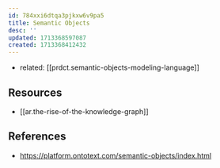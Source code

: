 ```yaml
---
id: 784xxi6dtqa3pjkxw6v9pa5
title: Semantic Objects
desc: ''
updated: 1713368597087
created: 1713368412432
---
```


- related: [[prdct.semantic-objects-modeling-language]]

## Resources

- [[ar.the-rise-of-the-knowledge-graph]]

## References

- https://platform.ontotext.com/semantic-objects/index.html